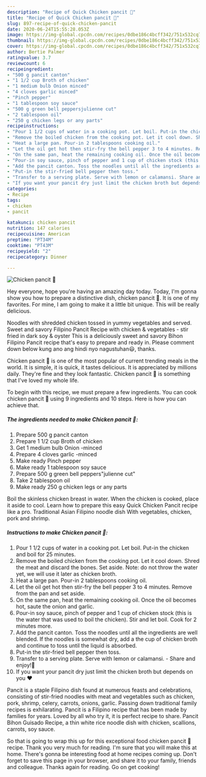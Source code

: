 ```yaml
---
description: "Recipe of Quick Chicken pancit 🤤"
title: "Recipe of Quick Chicken pancit 🤤"
slug: 897-recipe-of-quick-chicken-pancit
date: 2020-06-24T15:55:28.053Z
image: https://img-global.cpcdn.com/recipes/0dbe186c4bcff342/751x532cq70/chicken-pancit-🤤-recipe-main-photo.jpg
thumbnail: https://img-global.cpcdn.com/recipes/0dbe186c4bcff342/751x532cq70/chicken-pancit-🤤-recipe-main-photo.jpg
cover: https://img-global.cpcdn.com/recipes/0dbe186c4bcff342/751x532cq70/chicken-pancit-🤤-recipe-main-photo.jpg
author: Bertie Palmer
ratingvalue: 3.7
reviewcount: 6
recipeingredient:
- "500 g pancit canton"
- "1 1/2 cup Broth of chicken"
- "1 medium bulb Onion minced"
- "4 cloves garlic minced"
- "Pinch pepper"
- "1 tablespoon soy sauce"
- "500 g green bell peppersjulienne cut"
- "2 tablespoon oil"
- "250 g chicken legs or any parts"
recipeinstructions:
- "Pour 1 1/2 cups of water in a cooking pot. Let boil. Put-in the chicken and boil for 25 minutes."
- "Remove the boiled chicken from the cooking pot. Let it cool down. Shred the meat and discard the bones. Set aside. Note: do not throw the water yet, we will use it later as chicken broth."
- "Heat a large pan. Pour-in 2 tablespoons cooking oil."
- "Let the oil get hot then stir-fry the bell pepper 3 to 4 minutes. Remove from the pan and set aside."
- "On the same pan, heat the remaining cooking oil. Once the oil becomes hot, saute the onion and garlic."
- "Pour-in soy sauce, pinch of pepper and 1 cup of chicken stock (this is the water that was used to boil the chicken). Stir and let boil. Cook for 2 minutes more."
- "Add the pancit canton. Toss the noodles until all the ingredients are well blended. If the noodles is somewhat dry, add a the cup of chicken broth and continue to toss until the liquid is absorbed."
- "Put-in the stir-fried bell pepper then toss."
- "Transfer to a serving plate. Serve with lemon or calamansi. Share and enjoy!🤤"
- "If you want your pancit dry just limit the chicken broth but depends on you ❤"
categories:
- Recipe
tags:
- chicken
- pancit

katakunci: chicken pancit 
nutrition: 147 calories
recipecuisine: American
preptime: "PT34M"
cooktime: "PT43M"
recipeyield: "2"
recipecategory: Dinner

---
```



![Chicken pancit 🤤](https://img-global.cpcdn.com/recipes/0dbe186c4bcff342/751x532cq70/chicken-pancit-🤤-recipe-main-photo.jpg)

Hey everyone, hope you're having an amazing day today. Today, I'm gonna show you how to prepare a distinctive dish, chicken pancit 🤤. It is one of my favorites. For mine, I am going to make it a little bit unique. This will be really delicious.

Noodles with shredded chicken tossed in yummy vegetables and served. Sweet and savory Filipino Pancit Recipe with chicken &amp; vegetables - stir fried in dark soy &amp; oyster This is a deliciously sweet and savory Bihon Filipino Pancit recipe that&#39;s easy to prepare and ready in. Please comment down below kung ano ang hindi nyo nagustuhan😃, thanks.

Chicken pancit 🤤 is one of the most popular of current trending meals in the world. It is simple, it is quick, it tastes delicious. It is appreciated by millions daily. They're fine and they look fantastic. Chicken pancit 🤤 is something that I've loved my whole life.


To begin with this recipe, we must prepare a few ingredients. You can cook chicken pancit 🤤 using 9 ingredients and 10 steps. Here is how you can achieve that.

<!--inarticleads1-->

##### The ingredients needed to make Chicken pancit 🤤:

1. Prepare 500 g pancit canton
1. Prepare 1 1/2 cup Broth of chicken
1. Get 1 medium bulb Onion -minced
1. Prepare 4 cloves garlic -minced
1. Make ready Pinch pepper
1. Make ready 1 tablespoon soy sauce
1. Prepare 500 g green bell peppers&#34;julienne cut&#34;
1. Take 2 tablespoon oil
1. Make ready 250 g chicken legs or any parts


Boil the skinless chicken breast in water. When the chicken is cooked, place it aside to cool. Learn how to prepare this easy Quick Chicken Pancit recipe like a pro. Traditional Asian Filipino noodle dish With vegetables, chicken, pork and shrimp. 

<!--inarticleads2-->

##### Instructions to make Chicken pancit 🤤:

1. Pour 1 1/2 cups of water in a cooking pot. Let boil. Put-in the chicken and boil for 25 minutes.
1. Remove the boiled chicken from the cooking pot. Let it cool down. Shred the meat and discard the bones. Set aside. Note: do not throw the water yet, we will use it later as chicken broth.
1. Heat a large pan. Pour-in 2 tablespoons cooking oil.
1. Let the oil get hot then stir-fry the bell pepper 3 to 4 minutes. Remove from the pan and set aside.
1. On the same pan, heat the remaining cooking oil. Once the oil becomes hot, saute the onion and garlic.
1. Pour-in soy sauce, pinch of pepper and 1 cup of chicken stock (this is the water that was used to boil the chicken). Stir and let boil. Cook for 2 minutes more.
1. Add the pancit canton. Toss the noodles until all the ingredients are well blended. If the noodles is somewhat dry, add a the cup of chicken broth and continue to toss until the liquid is absorbed.
1. Put-in the stir-fried bell pepper then toss.
1. Transfer to a serving plate. Serve with lemon or calamansi. - Share and enjoy!🤤
1. If you want your pancit dry just limit the chicken broth but depends on you ❤


Pancit is a staple Filipino dish found at numerous feasts and celebrations, consisting of stir-fried noodles with meat and vegetables such as chicken, pork, shrimp, celery, carrots, onions, garlic. Passing down traditional family recipes is exhilarating. Pancit is a Filipino recipe that has been made by families for years. Loved by all who try it, it is perfect recipe to share. Pancit Bihon Guisado Recipe, a thin white rice noodle dish with chicken, scallions, carrots, soy sauce. 

So that is going to wrap this up for this exceptional food chicken pancit 🤤 recipe. Thank you very much for reading. I'm sure that you will make this at home. There's gonna be interesting food at home recipes coming up. Don't forget to save this page in your browser, and share it to your family, friends and colleague. Thanks again for reading. Go on get cooking!
